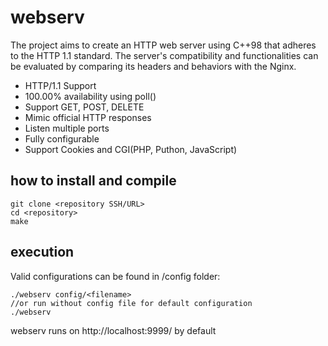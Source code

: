 # webserv

The project aims to create an HTTP web server using C++98 that adheres to the HTTP 1.1 standard. The server's compatibility and functionalities can be evaluated by comparing its headers and behaviors with the Nginx. 

- HTTP/1.1 Support
- 100.00% availability using poll()
- Support GET, POST, DELETE
- Mimic official HTTP responses
- Listen multiple ports
- Fully configurable
- Support Cookies and CGI(PHP, Puthon, JavaScript)


## how to install and compile

```
git clone <repository SSH/URL>
cd <repository>
make
```
## execution
Valid configurations can be found in /config folder:

```
./webserv config/<filename>
//or run without config file for default configuration
./webserv
```

webserv runs on http://localhost:9999/ by default



